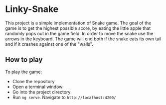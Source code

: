 # Linky-Snake

This project is a simple implementation of Snake game. The goal of the game is to get the highest possible score, by eating the little apple that randomly pops out in the game field. In order to move the snake use the arrows in the keyboard. The game will end both if the snake eats its own tail and if it crashes against one of the "walls".

## How to play

To play the game:
* Clone the repository
* Open a terminal window
* Go into the project directory
* Run `ng serve`. Navigate to `http://localhost:4200/`

